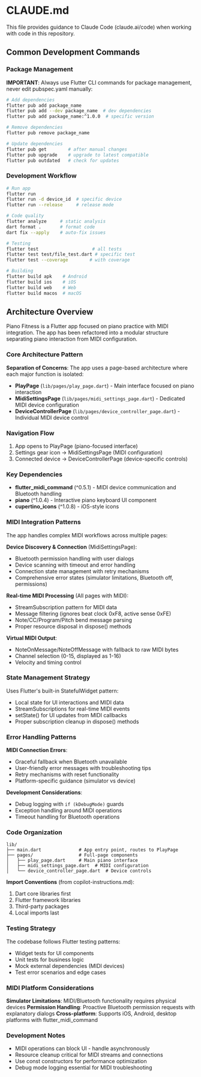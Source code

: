 # CLAUDE.md

This file provides guidance to Claude Code (claude.ai/code) when working with code in this repository.

## Common Development Commands

### Package Management
**IMPORTANT**: Always use Flutter CLI commands for package management, never edit pubspec.yaml manually:

```bash
# Add dependencies
flutter pub add package_name
flutter pub add --dev package_name  # dev dependencies
flutter pub add package_name:^1.0.0  # specific version

# Remove dependencies  
flutter pub remove package_name

# Update dependencies
flutter pub get        # after manual changes
flutter pub upgrade    # upgrade to latest compatible
flutter pub outdated   # check for updates
```

### Development Workflow
```bash
# Run app
flutter run
flutter run -d device_id  # specific device
flutter run --release     # release mode

# Code quality
flutter analyze     # static analysis
dart format .       # format code
dart fix --apply    # auto-fix issues

# Testing
flutter test                    # all tests
flutter test test/file_test.dart # specific test
flutter test --coverage        # with coverage

# Building
flutter build apk    # Android
flutter build ios    # iOS  
flutter build web    # Web
flutter build macos  # macOS
```

## Architecture Overview

Piano Fitness is a Flutter app focused on piano practice with MIDI integration. The app has been refactored into a modular structure separating piano interaction from MIDI configuration.

### Core Architecture Pattern

**Separation of Concerns**: The app uses a page-based architecture where each major function is isolated:

- **PlayPage** (`lib/pages/play_page.dart`) - Main interface focused on piano interaction
- **MidiSettingsPage** (`lib/pages/midi_settings_page.dart`) - Dedicated MIDI device configuration  
- **DeviceControllerPage** (`lib/pages/device_controller_page.dart`) - Individual MIDI device control

### Navigation Flow
1. App opens to PlayPage (piano-focused interface)
2. Settings gear icon → MidiSettingsPage (MIDI configuration)
3. Connected device → DeviceControllerPage (device-specific controls)

### Key Dependencies
- **flutter_midi_command** (^0.5.1) - MIDI device communication and Bluetooth handling
- **piano** (^1.0.4) - Interactive piano keyboard UI component
- **cupertino_icons** (^1.0.8) - iOS-style icons

### MIDI Integration Patterns

The app handles complex MIDI workflows across multiple pages:

**Device Discovery & Connection** (MidiSettingsPage):
- Bluetooth permission handling with user dialogs
- Device scanning with timeout and error handling  
- Connection state management with retry mechanisms
- Comprehensive error states (simulator limitations, Bluetooth off, permissions)

**Real-time MIDI Processing** (All pages with MIDI):
- StreamSubscription pattern for MIDI data
- Message filtering (ignores beat clock 0xF8, active sense 0xFE)
- Note/CC/Program/Pitch bend message parsing
- Proper resource disposal in dispose() methods

**Virtual MIDI Output**:
- NoteOnMessage/NoteOffMessage with fallback to raw MIDI bytes
- Channel selection (0-15, displayed as 1-16)
- Velocity and timing control

### State Management Strategy

Uses Flutter's built-in StatefulWidget pattern:
- Local state for UI interactions and MIDI data
- StreamSubscriptions for real-time MIDI events
- setState() for UI updates from MIDI callbacks
- Proper subscription cleanup in dispose() methods

### Error Handling Patterns

**MIDI Connection Errors**:
- Graceful fallback when Bluetooth unavailable
- User-friendly error messages with troubleshooting tips  
- Retry mechanisms with reset functionality
- Platform-specific guidance (simulator vs device)

**Development Considerations**:
- Debug logging with `if (kDebugMode)` guards
- Exception handling around MIDI operations
- Timeout handling for Bluetooth operations

### Code Organization

```
lib/
├── main.dart              # App entry point, routes to PlayPage
├── pages/                 # Full-page components
│   ├── play_page.dart     # Main piano interface
│   ├── midi_settings_page.dart  # MIDI configuration
│   └── device_controller_page.dart  # Device controls
```

**Import Conventions** (from copilot-instructions.md):
1. Dart core libraries first
2. Flutter framework libraries  
3. Third-party packages
4. Local imports last

### Testing Strategy

The codebase follows Flutter testing patterns:
- Widget tests for UI components
- Unit tests for business logic  
- Mock external dependencies (MIDI devices)
- Test error scenarios and edge cases

### MIDI Platform Considerations

**Simulator Limitations**: MIDI/Bluetooth functionality requires physical devices
**Permission Handling**: Proactive Bluetooth permission requests with explanatory dialogs
**Cross-platform**: Supports iOS, Android, desktop platforms with flutter_midi_command

### Development Notes

- MIDI operations can block UI - handle asynchronously
- Resource cleanup critical for MIDI streams and connections
- Use const constructors for performance optimization
- Debug mode logging essential for MIDI troubleshooting